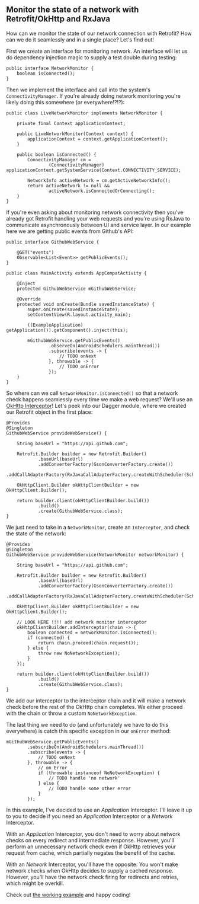 Monitor the state of a network with Retrofit/OkHttp and RxJava
---


How can we monitor the state of our network connection with Retrofit? How can we do it seamlessly and in a single place? Let's find out!

First we create an interface for monitoring network. An interface will let us do dependency injection magic to supply a test double during testing:


```
public interface NetworkMonitor {
    boolean isConnected();
}
```

Then we implement the interface and call into the system's `ConnectivityManager`. If you're already doing network monitoring you're likely doing this somewhere (or everywhere!?!?):

```
public class LiveNetworkMonitor implements NetworkMonitor {

    private final Context applicationContext;

    public LiveNetworkMonitor(Context context) {
        applicationContext = context.getApplicationContext();
    }

    public boolean isConnected() {
        ConnectivityManager cm =
                (ConnectivityManager) applicationContext.getSystemService(Context.CONNECTIVITY_SERVICE);

        NetworkInfo activeNetwork = cm.getActiveNetworkInfo();
        return activeNetwork != null &&
                activeNetwork.isConnectedOrConnecting();
    }
}
```

If you're even asking about monitoring network connectivity then you've already got Retrofit handling your web requests and you're using RxJava to communicate asynchronously between UI and service layer. In our example here we are getting public events from Github's API:

```
public interface GithubWebService {

    @GET("events")
    Observable<List<Event>> getPublicEvents();
}
```

```
public class MainActivity extends AppCompatActivity {

    @Inject
    protected GithubWebService mGithubWebService;

    @Override
    protected void onCreate(Bundle savedInstanceState) {
        super.onCreate(savedInstanceState);
        setContentView(R.layout.activity_main);

        ((ExampleApplication) getApplication()).getComponent().inject(this);

        mGithubWebService.getPublicEvents()
                .observeOn(AndroidSchedulers.mainThread())
                .subscribe(events -> {
                    // TODO onNext
                }, throwable -> {
                    // TODO onError
                });
    }
}
```

So where can we call `NetworkMonitor.isConnected()` so that a network check happens seamlessly every time we make a web request? We'll use an [OkHttp Interceptor](https://github.com/square/okhttp/wiki/Interceptors)! Let's peek into our Dagger module, where we created our Retrofit object in the first place:

```
@Provides
@Singleton
GithubWebService provideWebService() {

    String baseUrl = "https://api.github.com";

    Retrofit.Builder builder = new Retrofit.Builder()
            .baseUrl(baseUrl)
            .addConverterFactory(GsonConverterFactory.create())
            .addCallAdapterFactory(RxJavaCallAdapterFactory.createWithScheduler(Schedulers.io()));

    OkHttpClient.Builder okHttpClientBuilder = new OkHttpClient.Builder();

    return builder.client(okHttpClientBuilder.build())
            .build()
            .create(GithubWebService.class);
}
```

We just need to take in a `NetworkMonitor`, create an `Interceptor`, and check the state of the network:

```
@Provides
@Singleton
GithubWebService provideWebService(NetworkMonitor networkMonitor) {

    String baseUrl = "https://api.github.com";

    Retrofit.Builder builder = new Retrofit.Builder()
            .baseUrl(baseUrl)
            .addConverterFactory(GsonConverterFactory.create())
            .addCallAdapterFactory(RxJavaCallAdapterFactory.createWithScheduler(Schedulers.io()));

    OkHttpClient.Builder okHttpClientBuilder = new OkHttpClient.Builder();

    // LOOK HERE !!!! add network monitor interceptor
    okHttpClientBuilder.addInterceptor(chain -> {
        boolean connected = networkMonitor.isConnected();
        if (connected) {
            return chain.proceed(chain.request());
        } else {
            throw new NoNetworkException();
        }
    });

    return builder.client(okHttpClientBuilder.build())
            .build()
            .create(GithubWebService.class);
}
```

We add our interceptor to the interceptor chain and it will make a network check before the rest of the OkHttp chain completes. We either proceed with the chain or throw a custom `NoNetworkException`. 

The last thing we need to do (and unfortunately we have to do this everywhere) is catch this specific exception in our `onError` method:

```
mGithubWebService.getPublicEvents()
        .subscribeOn(AndroidSchedulers.mainThread())
        .subscribe(events -> {
            // TODO onNext
        }, throwable -> {
            // on Error
            if (throwable instanceof NoNetworkException) {
                // TODO handle 'no network'
            } else {
            	// TODO handle some other error
            }
        });
```


In this example, I've decided to use an *Application* Interceptor. I'll leave it up to you to decide if you need an *Application* Interceptor or a *Network* Interceptor. 

With an *Application* Interceptor, you don't need to worry about network checks on every redirect and intermediate response. However, you'll perform an unnecessary network check even if OkHttp retrieves your request from cache, which partially negates the benefit of the cache.

With an *Network* Interceptor, you'll have the opposite: You won't make network checks when OkHttp decides to supply a cached response. However, you'll have the network check firing for redirects and retries, which might be overkill.

Check out [the working example](https://github.com/tir38/android-okhttp-network-monitor) and happy coding!

